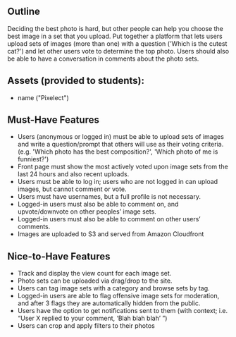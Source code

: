 ## Outline
Deciding the best photo is hard, but other people can help you choose the best image in a set that you upload. Put together a platform that lets users upload sets of images (more than one) with a question ('Which is the cutest cat?') and let other users vote to determine the top photo. Users should also be able to have a conversation in comments about the photo sets.

## Assets (provided to students):
- name ("Pixelect")

## Must-Have Features
- Users (anonymous or logged in) must be able to upload sets of images and write a question/prompt that others will use as their voting criteria. (e.g. 'Which photo has the best composition?', 'Which photo of me is funniest?')
- Front page must show the most actively voted upon image sets from the last 24 hours and also recent uploads.
- Users must be able to log in; users who are not logged in can upload images, but cannot comment or vote.
- Users must have usernames, but a full profile is not necessary.
- Logged-in users must also be able to comment on, and upvote/downvote on other peoples’ image sets.
- Logged-in users must also be able to comment on other users’ comments.
- Images are uploaded to S3 and served from Amazon Cloudfront

## Nice-to-Have Features
- Track and display the view count for each image set.
- Photo sets can be uploaded via drag/drop to the site.
- Users can tag image sets with a category and browse sets by tag.
- Logged-in users are able to flag offensive image sets for moderation, and after 3 flags they are automatically hidden from the public.
- Users have the option to get notifications sent to them (with context; i.e. “User X replied to your comment, ‘Blah blah blah’ ”)
- Users can crop and apply filters to their photos
